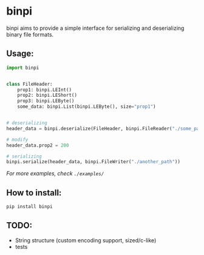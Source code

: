 # binpi

binpi aims to provide a simple interface for serializing and deserializing binary file formats.

## Usage:

```python
import binpi


class FileHeader:
    prop1: binpi.LEInt()
    prop2: binpi.LEShort()
    prop3: binpi.LEByte()
    some_data: binpi.List(binpi.LEByte(), size="prop1")


# deserializing    
header_data = binpi.deserialize(FileHeader, binpi.FileReader("./some_path"))

# modify
header_data.prop2 = 200

# serializing 
binpi.serialize(header_data, binpi.FileWriter("./another_path"))
```

_For more examples, check `./examples/`_

## How to install:

```bash 
pip install binpi
```

## TODO:

- String structure (custom encoding support, sized/c-like)
- tests
